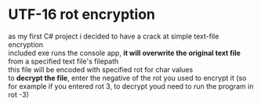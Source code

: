 # UTF-16 rot encryption
as my first C# project i decided to have a crack at simple text-file encryption\
included exe runs the console app, **it will overwrite the original text file** from a specified text file's filepath\
this file will be encoded with specified rot for char values\
to **decrypt the file**, enter the negative of the rot you used to encrypt it (so for example if you entered rot 3, to decrypt youd need to run the program in rot -3)
